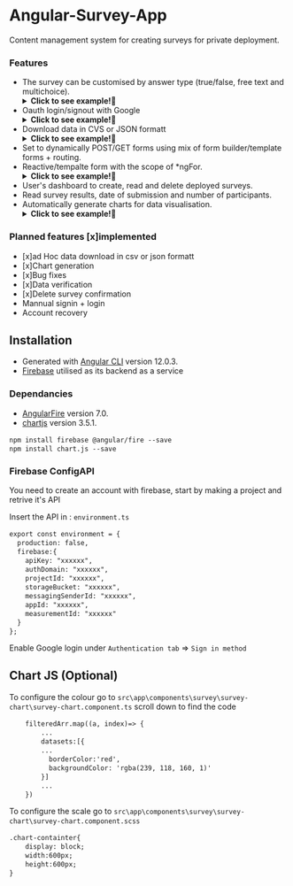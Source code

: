 # Angular-Survey-App
Content management system for creating surveys for private deployment. 

### Features 

* The survey can be customised by answer type (true/false, free text and multichoice). 
  <details>
  <summary><b>Click to see example!&#x1F53B;</b></summary>
  <img src = "https://github.com/CPKVG/Survey-App-Firebase-Angular/blob/main/src/images/readMe_gifs/survey_create_example.gif" alt="survey create example" width = "60%">
  </details>
* Oauth login/signout with Google 
  <details>
  <summary><b>Click to see example!&#x1F53B;</b></summary>
  <img src="https://github.com/CPKVG/Survey-App-Firebase-Angular/blob/main/src/images/readMe_gifs/signin-0auth.gif" alt="signin-0auth example" width="75%">
  </details>
* Download data in CVS or JSON formatt 
  <details>
  <summary><b>Click to see example!&#x1F53B;</b></summary>
  <img src="https://github.com/CPKVG/Survey-App-Firebase-Angular/blob/main/src/images/readMe_gifs/survey_download_and_del_example.gif" alt="download & del example" width = "80%">
  </details>
* Set to dynamically POST/GET forms using mix of form builder/template forms + routing.
* Reactive/tempalte form with the scope of *ngFor.
  <details>
  <summary><b>Click to see example!&#x1F53B;</b></summary>
  <img src="https://github.com/CPKVG/Survey-App-Firebase-Angular/blob/main/src/images/readMe_gifs/survey_user_input_example.gif" alt="survey user input example" width = "80%">
  </details>
* User's dashboard to create, read and delete deployed surveys.
* Read survey results, date of submission and number of participants.
* Automatically generate charts for data visualisation. 
  <details>
  <summary><b>Click to see example!&#x1F53B;</b></summary>
  <img src="https://github.com/CPKVG/Survey-App-Firebase-Angular/blob/main/src/images/readMe_gifs/survey_dashboard_example.gif" alt = "survey dashboard example" width = "80%">
  </details>

### Planned features [x]implemented
* [x]ad Hoc data download in csv or json formatt 
* [x]Chart generation 
* [x]Bug fixes
* [x]Data verification 
* [x]Delete survey confirmation 
* Mannual signin + login 
* Account recovery 

## Installation
* Generated with [Angular CLI](https://github.com/angular/angular-cli) version 12.0.3.
* [Firebase](https://firebase.google.com/) utilised as its backend as a service
### Dependancies
* [AngularFire](https://github.com/angular/angularfire) version 7.0.
* [chartjs](https://github.com/chartjs/Chart.js/releases/tag/v3.5.1) version 3.5.1.

```
npm install firebase @angular/fire --save
npm install chart.js --save
```

### Firebase ConfigAPI

You need to create an account with firebase, start by making a project and retrive it's API

Insert the API in : ```environment.ts```

```
export const environment = {
  production: false,
  firebase:{
    apiKey: "xxxxxx",
    authDomain: "xxxxxx",
    projectId: "xxxxxx",
    storageBucket: "xxxxxx",
    messagingSenderId: "xxxxxx",
    appId: "xxxxxx",
    measurementId: "xxxxxx"
  }
};
```
Enable Google login under `Authentication tab` => `Sign in method`

## Chart JS (Optional)
To configure the colour go to  ```src\app\components\survey\survey-chart\survey-chart.component.ts```
scroll down to find the code 
```
    filteredArr.map((a, index)=> {
        ...
        datasets:[{
        ...
          borderColor:'red',
          backgroundColor: 'rgba(239, 118, 160, 1)'
        }]
        ...
    })
```
To configure the scale go to  ```src\app\components\survey\survey-chart\survey-chart.component.scss```
```
.chart-containter{
    display: block;
    width:600px;
    height:600px;
}
```


